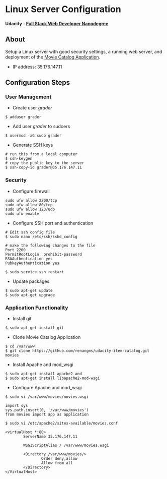 #  Linux Server Configuration
#### Udacity - [Full Stack Web Developer Nanodegree](https://www.udacity.com/course/full-stack-web-developer-nanodegree--nd004)

## About
Setup a Linux server with good security settings, a running web server, and deployment of the [Movie Catalog Application](https://github.com/renangms/udacity-item-catalog).
* IP address: 35.176.147.11

## Configuration Steps

### User Management
* Create user *grader*
```
$ adduser grader
```
* Add user *grader* to sudoers
```
$ usermod -aG sudo grader
```
* Generate SSH keys
```
# run this from a local computer
$ ssh-keygen
# copy the public key to the server
$ ssh-copy-id grader@35.176.147.11
```

### Security
* Configure firewall
```
sudo ufw allow 2200/tcp
sudo ufw allow 80/tcp
sudo ufw allow 123/udp
sudo ufw enable
```
* Configure SSH port and authentication
```
# Edit ssh config file
$ sudo nano /etc/ssh/sshd_config
```
```
# make the following changes to the file
Port 2200
PermitRootLogin  prohibit-password 
RSAAuthentication yes
PubkeyAuthentication yes
```
```
$ sudo service ssh restart
```
* Update packages
```
$ sudo apt-get update
$ sudo apt-get upgrade
```

### Application Functionality
* Install git
```
$ sudo apt-get install git
```
* Clone Movie Catalog Application
```
$ cd /var/www
$ git clone https://github.com/renangms/udacity-item-catalog.git movies
```
* Install Apache and  mod_wsgi
```
$ sudo apt-get install apache2 and 
$ sudo apt-get install libapache2-mod-wsgi
```
* Configure Apache and mod_wsgi
```
$ sudo vi /var/www/movies/movies.wsgi
```

```
import sys
sys.path.insert(0, '/var/www/movies')
from movies import app as application
```

```
$ sudo vi /etc/apache2/sites-available/movies.conf
```

```
<virtualHost *:80>
        ServerName 35.176.147.11

        WSGIScriptAlias / /var/www/movies.wsgi

        <Directory /var/www/movies/>
                Order deny,allow
                Allow from all
        </Directory>
</VirtualHost>
```

```
```
